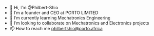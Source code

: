 - 👋 Hi, I’m @Philbert-Shio
- 👀 I’m a founder and CEO at PORTO LIMITED
- 🌱 I’m currently learning Mechatronics Engineering
- 💞️ I’m looking to collaborate on Mechatronics and Electronics projects
- 📫 How to reach me philbertshio@porto.africa

<!---
Philbert-Shio/Philbert-Shio is a ✨ special ✨ repository because its `README.md` (this file) appears on your GitHub profile.
You can click the Preview link to take a look at your changes.
--->
